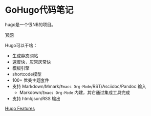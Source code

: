 # GoHugo代码笔记

hugo是一个很NB的项目。 

[官网](http://gohugo.io/)

Hugo可以干啥：

- 生成静态网站
- 速度快，灰常灰常快
- 模板引擎
- shortcode模型
- 100+ 优美主题套件
- 支持 Markdown/Mmark/`Emacs Org-Mode`/RST/Asciidoc/Pandoc 输入
    - Markdown/`Emacs Org-Mode` 内建，其它通过集成工具完成
- 支持 html/json/RSS 输出

[Hugo Features](https://gohugo.io/about/features/)

